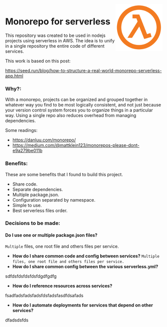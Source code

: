 <img src="https://github.com/damiancipolat/nodejs_lambda_stack/blob/master/doc/logo.png?raw=true" width="150px" align="right" />

# Monorepo for serverless

This repository was created to be used in nodejs projects using serverless in AWS. 
The idea is to unify in a single repository the entire code of different services.

This work is based on this post:

https://seed.run/blog/how-to-structure-a-real-world-monorepo-serverless-app.html


### Why?:

With a monorepo, projects can be organized and grouped together in whatever way you find to be most logically consistent, and not just because your version control system forces you to organize things in a particular way. Using a single repo also reduces overhead from managing dependencies.

Some readings: 
- https://danluu.com/monorepo/
- https://medium.com/@mattklein123/monorepos-please-dont-e9a279be011b

### Benefits:
These are some benefits that I found to build this project.

- Share code.
- Separate dependencies.
- Multiple package.json.
- Configuration separated by namespace.
- Simple to use.
- Best serverless files order.

### Decisions to be made:

#### **Do I use one or multiple package.json files?** 
`Multiple` files, one root file and others files per service.

- **How do I share common code and config between services?** `Multiple files, one root file and others files per service.`
- **How do I share common config between the various serverless.yml?**

sdfdsfdsfdsfdsfdgdfgdfg

- **How do I reference resources across services?**

fsadfadsfadsfadsfdsfadsfasdfdsafads

- **How do I automate deployments for services that depend on other services?**

dfadsdsfds
